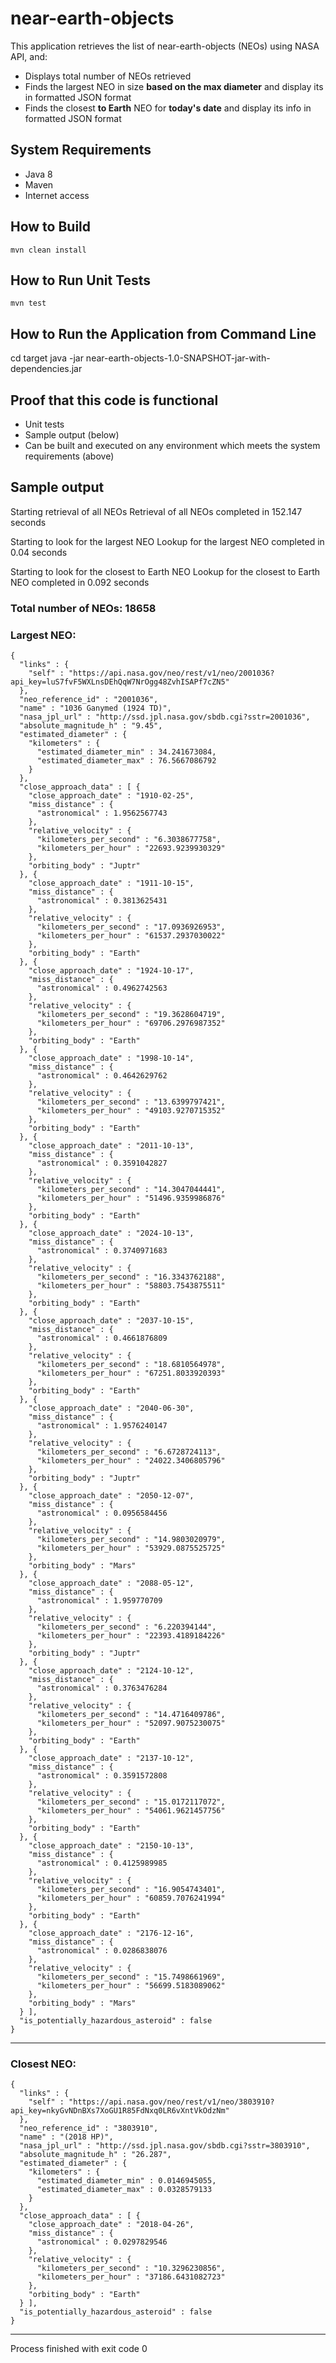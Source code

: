 # near-earth-objects

This application retrieves the list of near-earth-objects (NEOs) using NASA API, and:
- Displays total number of NEOs retrieved
- Finds the largest NEO in size **based on the max diameter** and display its in formatted JSON format
- Finds the closest **to Earth** NEO for **today's date** and display its info in formatted JSON format

## System Requirements
- Java 8
- Maven
- Internet access

## How to Build
```
mvn clean install
```

## How to Run Unit Tests
```
mvn test
```

## How to Run the Application from Command Line

cd target
java -jar near-earth-objects-1.0-SNAPSHOT-jar-with-dependencies.jar

## Proof that this code is functional

- Unit tests
- Sample output (below)
- Can be built and executed on any environment which meets the system requirements (above)

## Sample output

Starting retrieval of all NEOs
Retrieval of all NEOs completed in 152.147 seconds

Starting to look for the largest NEO
Lookup for the largest NEO completed in 0.04 seconds

Starting to look for the closest to Earth NEO
Lookup for the closest to Earth NEO completed in 0.092 seconds

### Total number of NEOs: 18658

### Largest NEO:
```
{
  "links" : {
    "self" : "https://api.nasa.gov/neo/rest/v1/neo/2001036?api_key=luS7fvF5WXLnsDEhQqW7NrOgg48ZvhISAPf7cZN5"
  },
  "neo_reference_id" : "2001036",
  "name" : "1036 Ganymed (1924 TD)",
  "nasa_jpl_url" : "http://ssd.jpl.nasa.gov/sbdb.cgi?sstr=2001036",
  "absolute_magnitude_h" : "9.45",
  "estimated_diameter" : {
    "kilometers" : {
      "estimated_diameter_min" : 34.241673084,
      "estimated_diameter_max" : 76.5667086792
    }
  },
  "close_approach_data" : [ {
    "close_approach_date" : "1910-02-25",
    "miss_distance" : {
      "astronomical" : 1.9562567743
    },
    "relative_velocity" : {
      "kilometers_per_second" : "6.3038677758",
      "kilometers_per_hour" : "22693.9239930329"
    },
    "orbiting_body" : "Juptr"
  }, {
    "close_approach_date" : "1911-10-15",
    "miss_distance" : {
      "astronomical" : 0.3813625431
    },
    "relative_velocity" : {
      "kilometers_per_second" : "17.0936926953",
      "kilometers_per_hour" : "61537.2937030022"
    },
    "orbiting_body" : "Earth"
  }, {
    "close_approach_date" : "1924-10-17",
    "miss_distance" : {
      "astronomical" : 0.4962742563
    },
    "relative_velocity" : {
      "kilometers_per_second" : "19.3628604719",
      "kilometers_per_hour" : "69706.2976987352"
    },
    "orbiting_body" : "Earth"
  }, {
    "close_approach_date" : "1998-10-14",
    "miss_distance" : {
      "astronomical" : 0.4642629762
    },
    "relative_velocity" : {
      "kilometers_per_second" : "13.6399797421",
      "kilometers_per_hour" : "49103.9270715352"
    },
    "orbiting_body" : "Earth"
  }, {
    "close_approach_date" : "2011-10-13",
    "miss_distance" : {
      "astronomical" : 0.3591042827
    },
    "relative_velocity" : {
      "kilometers_per_second" : "14.3047044441",
      "kilometers_per_hour" : "51496.9359986876"
    },
    "orbiting_body" : "Earth"
  }, {
    "close_approach_date" : "2024-10-13",
    "miss_distance" : {
      "astronomical" : 0.3740971683
    },
    "relative_velocity" : {
      "kilometers_per_second" : "16.3343762188",
      "kilometers_per_hour" : "58803.7543875511"
    },
    "orbiting_body" : "Earth"
  }, {
    "close_approach_date" : "2037-10-15",
    "miss_distance" : {
      "astronomical" : 0.4661876809
    },
    "relative_velocity" : {
      "kilometers_per_second" : "18.6810564978",
      "kilometers_per_hour" : "67251.8033920393"
    },
    "orbiting_body" : "Earth"
  }, {
    "close_approach_date" : "2040-06-30",
    "miss_distance" : {
      "astronomical" : 1.9576240147
    },
    "relative_velocity" : {
      "kilometers_per_second" : "6.6728724113",
      "kilometers_per_hour" : "24022.3406805796"
    },
    "orbiting_body" : "Juptr"
  }, {
    "close_approach_date" : "2050-12-07",
    "miss_distance" : {
      "astronomical" : 0.0956584456
    },
    "relative_velocity" : {
      "kilometers_per_second" : "14.9803020979",
      "kilometers_per_hour" : "53929.0875525725"
    },
    "orbiting_body" : "Mars"
  }, {
    "close_approach_date" : "2088-05-12",
    "miss_distance" : {
      "astronomical" : 1.959770709
    },
    "relative_velocity" : {
      "kilometers_per_second" : "6.220394144",
      "kilometers_per_hour" : "22393.4189184226"
    },
    "orbiting_body" : "Juptr"
  }, {
    "close_approach_date" : "2124-10-12",
    "miss_distance" : {
      "astronomical" : 0.3763476284
    },
    "relative_velocity" : {
      "kilometers_per_second" : "14.4716409786",
      "kilometers_per_hour" : "52097.9075230075"
    },
    "orbiting_body" : "Earth"
  }, {
    "close_approach_date" : "2137-10-12",
    "miss_distance" : {
      "astronomical" : 0.3591572808
    },
    "relative_velocity" : {
      "kilometers_per_second" : "15.0172117072",
      "kilometers_per_hour" : "54061.9621457756"
    },
    "orbiting_body" : "Earth"
  }, {
    "close_approach_date" : "2150-10-13",
    "miss_distance" : {
      "astronomical" : 0.4125989985
    },
    "relative_velocity" : {
      "kilometers_per_second" : "16.9054743401",
      "kilometers_per_hour" : "60859.7076241994"
    },
    "orbiting_body" : "Earth"
  }, {
    "close_approach_date" : "2176-12-16",
    "miss_distance" : {
      "astronomical" : 0.0286838076
    },
    "relative_velocity" : {
      "kilometers_per_second" : "15.7498661969",
      "kilometers_per_hour" : "56699.5183089062"
    },
    "orbiting_body" : "Mars"
  } ],
  "is_potentially_hazardous_asteroid" : false
}
```
-----------------------------------------------------
### Closest NEO:
```
{
  "links" : {
    "self" : "https://api.nasa.gov/neo/rest/v1/neo/3803910?api_key=nkyGvNDnBXs7XoGU1R85FdNxq0LR6vXntVkOdzNm"
  },
  "neo_reference_id" : "3803910",
  "name" : "(2018 HP)",
  "nasa_jpl_url" : "http://ssd.jpl.nasa.gov/sbdb.cgi?sstr=3803910",
  "absolute_magnitude_h" : "26.287",
  "estimated_diameter" : {
    "kilometers" : {
      "estimated_diameter_min" : 0.0146945055,
      "estimated_diameter_max" : 0.0328579133
    }
  },
  "close_approach_data" : [ {
    "close_approach_date" : "2018-04-26",
    "miss_distance" : {
      "astronomical" : 0.0297829546
    },
    "relative_velocity" : {
      "kilometers_per_second" : "10.3296230856",
      "kilometers_per_hour" : "37186.6431082723"
    },
    "orbiting_body" : "Earth"
  } ],
  "is_potentially_hazardous_asteroid" : false
}
```
-----------------------------------------------------

Process finished with exit code 0

